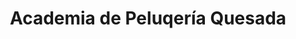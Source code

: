 ---
title: "Academia de Peluqería Quesada"
url: /sevilla/academia-de-peluqeria-quesada/
shop: Friseur
---